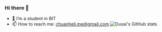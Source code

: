 ### Hi there 👋

<!--
**dilidili131/dilidili131** is a ✨ _special_ ✨ repository because its `README.md` (this file) appears on your GitHub profile.

Here are some ideas to get you started:

- 🔭 I’m currently working on ...

- 👯 I’m looking to collaborate on ...
- 🤔 I’m looking for help with ...
- 💬 Ask me about ...

- 😄 Pronouns: ...
- ⚡ Fun fact: ...
-->
- 🌱 I’m a student in BIT
- 📫 How to reach me: chuanheli.me@gmail.com
![Dusai's GitHub stats](https://github-readme-stats.vercel.app/api?username=stacklens)
